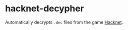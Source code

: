 # hacknet-decypher

Automatically decrypts `.dec` files from the game [Hacknet](http://hacknet-os.com/).